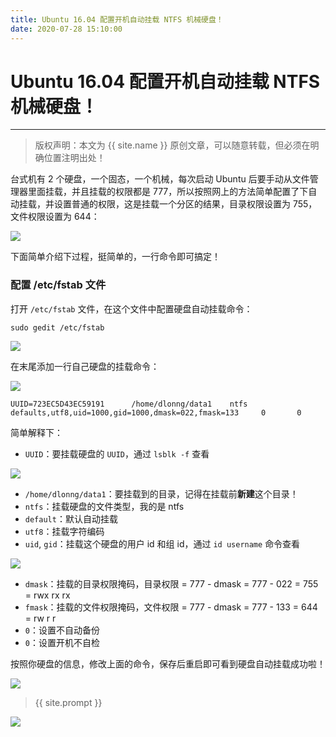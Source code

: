 ```yaml
---
title: Ubuntu 16.04 配置开机自动挂载 NTFS 机械硬盘！
date: 2020-07-28 15:10:00
---
```

# Ubuntu 16.04 配置开机自动挂载 NTFS 机械硬盘！
***
> 版权声明：本文为 {{ site.name }} 原创文章，可以随意转载，但必须在明确位置注明出处！


台式机有 2 个硬盘，一个固态，一个机械，每次启动 Ubuntu 后要手动从文件管理器里面挂载，并且挂载的权限都是 777，所以按照网上的方法简单配置了下自动挂载，并设置普通的权限，这是挂载一个分区的结果，目录权限设置为 755，文件权限设置为 644：

![](https://dlonng.oss-cn-shenzhen.aliyuncs.com/blog/mount_data1.png)

下面简单介绍下过程，挺简单的，一行命令即可搞定！

### 配置 /etc/fstab 文件

打开 `/etc/fstab` 文件，在这个文件中配置硬盘自动挂载命令：

```shell
sudo gedit /etc/fstab
```

![](https://dlonng.oss-cn-shenzhen.aliyuncs.com/blog/etc_fstab.png)

在末尾添加一行自己硬盘的挂载命令：

![](https://dlonng.oss-cn-shenzhen.aliyuncs.com/blog/add_new_mount_cmd.png)

```shell
UUID=723EC5D43EC59191      /home/dlonng/data1    ntfs    defaults,utf8,uid=1000,gid=1000,dmask=022,fmask=133     0       0
```

简单解释下：

- `UUID`：要挂载硬盘的 `UUID`，通过 `lsblk -f` 查看

![](https://dlonng.oss-cn-shenzhen.aliyuncs.com/blog/lsblk_uuid.png)

- `/home/dlonng/data1`：要挂载到的目录，记得在挂载前**新建**这个目录！
- `ntfs`：挂载硬盘的文件类型，我的是 ntfs
- `default`：默认自动挂载
- `utf8`：挂载字符编码
- `uid`, `gid`：挂载这个硬盘的用户 id 和组 id，通过 `id username` 命令查看

![](https://dlonng.oss-cn-shenzhen.aliyuncs.com/blog/uid_gid.png)

- `dmask`：挂载的目录权限掩码，目录权限 = 777 - dmask = 777 - 022 = 755 = rwx rx rx
- `fmask`：挂载的文件权限掩码，文件权限 = 777 - dmask = 777 - 133 = 644 = rw  r  r
- `0`：设置不自动备份
- `0`：设置开机不自检

按照你硬盘的信息，修改上面的命令，保存后重启即可看到硬盘自动挂载成功啦！


![](https://dlonng.oss-cn-shenzhen.aliyuncs.com/blog/ubuntu_mount_reboot.png)


> {{ site.prompt }}



![](https://dlonng.oss-cn-shenzhen.aliyuncs.com/blog/dlonng_qrcode.jpg#pic_center)